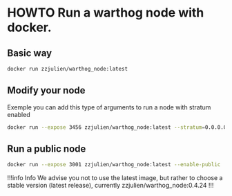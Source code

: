 # HOWTO Run a warthog node with docker.

## Basic way

```sh
docker run zzjulien/warthog_node:latest
```

## Modify your node

Exemple you can add this type of arguments to run a node with stratum enabled

```sh
docker run --expose 3456 zzjulien/warthog_node:latest --stratum=0.0.0.0:3456
```
## Run a public node

```sh
docker run --expose 3001 zzjulien/warthog_node:latest --enable-public
```

!!!info Info
We advise you not to use the latest image, but rather to choose a stable version (latest release), currently zzjulien/warthog_node:0.4.24
!!!
